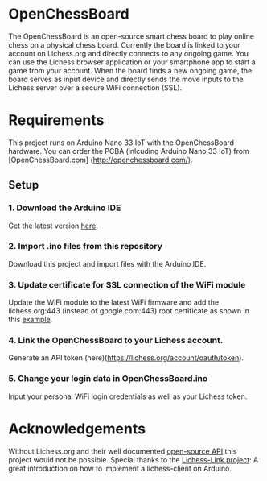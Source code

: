 # OpenChessBoard
The OpenChessBoard is an open-source smart chess board to play online chess on a physical chess board. Currently the board is linked to your account on Lichess.org and directly connects to any ongoing game. You can use the Lichess browser application or your smartphone app to start a game from your account. When the board finds a new ongoing game, the board serves as input device and directly sends the move inputs to the Lichess server over a secure WiFi connection (SSL).

# Requirements
This project runs on Arduino Nano 33 IoT with the OpenChessBoard hardware. You can order the PCBA (inlcuding Arduino Nano 33 IoT) from [OpenChessBoard.com]   (http://openchessboard.com/).

## Setup
### 1. Download the Arduino IDE
Get the latest version [here](https://www.arduino.cc/en/software).
### 2. Import .ino files from this repository
Download this project and import files with the Arduino IDE.
### 3. Update certificate for SSL connection of the WiFi module
Update the WiFi module to the latest WiFi firmware and add the lichess.org:443 (instead of google.com:443) root certificate as shown in this [example](https://support.arduino.cc/hc/en-us/articles/360016119219-How-to-add-certificates-to-Wifi-Nina-Wifi-101-Modules-).
### 4. Link the OpenChessBoard to your Lichess account.
Generate an API token (here)(https://lichess.org/account/oauth/token).
### 5. Change your login data in OpenChessBoard.ino
Input your personal WiFi login credentials as well as your Lichess token.

# Acknowledgements
Without Lichess.org and their well documented [open-source API](https://lichess.org/api) this project would not be possible.
Special thanks to the [Lichess-Link project](https://github.com/Kzra/Lichess-Link): A great introduction on how to implement a lichess-client on Arduino.

